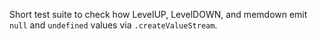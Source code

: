 Short test suite to check how LevelUP, LevelDOWN, and memdown emit
`null` and `undefined` values via `.createValueStream`.

